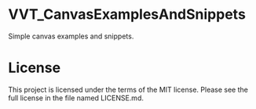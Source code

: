 # VVT_CanvasExamplesAndSnippets
Simple canvas examples and snippets.

# License  
This project is licensed under the terms of the MIT license. Please see the full license in the file named LICENSE.md.

